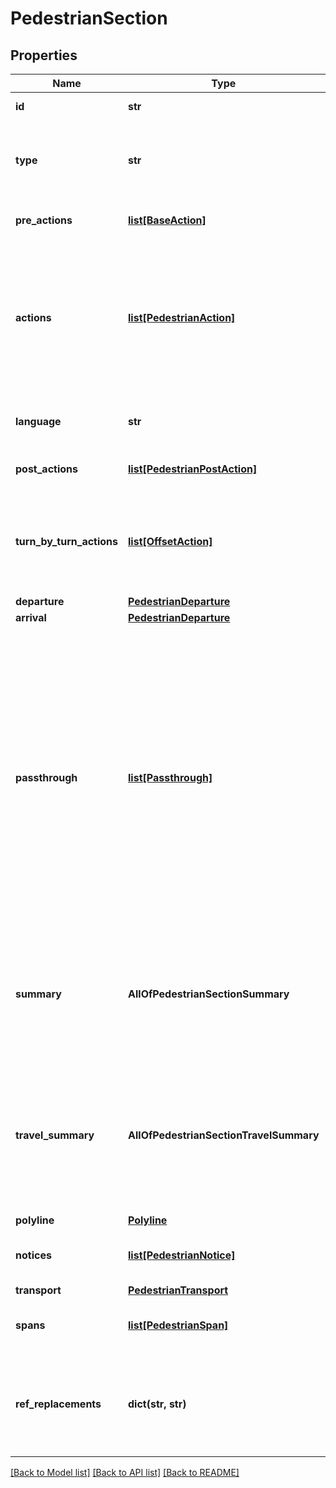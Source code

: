 # PedestrianSection

## Properties
Name | Type | Description | Notes
------------ | ------------- | ------------- | -------------
**id** | **str** | Unique identifier of the section | 
**type** | **str** | Section type used by the client to identify what extension to the BaseSection are available. | 
**pre_actions** | [**list[BaseAction]**](BaseAction.md) | Actions that must be done prior to &#x60;departure&#x60;. | [optional] 
**actions** | [**list[PedestrianAction]**](PedestrianAction.md) | Actions to be performed at or during a specific portion of a section.  Action offsets are the coordinate index in the polyline.  *NOTE:* currentRoad and nextRoad are not populated for actions.  | [optional] 
**language** | **str** | Language of the localized strings in the section, if any, in BCP47 format. | [optional] 
**post_actions** | [**list[PedestrianPostAction]**](PedestrianPostAction.md) | Actions that must be done after &#x60;arrival&#x60;. | [optional] 
**turn_by_turn_actions** | [**list[OffsetAction]**](OffsetAction.md) | Actions for turn by turn guidance during the travel portion of the section, i.e., between &#x60;departure&#x60; and &#x60;arrival&#x60;. | [optional] 
**departure** | [**PedestrianDeparture**](PedestrianDeparture.md) |  | 
**arrival** | [**PedestrianDeparture**](PedestrianDeparture.md) |  | 
**passthrough** | [**list[Passthrough]**](Passthrough.md) | List of via waypoints this section is passing through.  Each via waypoint of the request that is a &#x60;passThrough&#x3D;true&#x60; waypoint, appears as a &#x60;Passthrough&#x60; in the response. It appears in the section that starts with the closest non-passthrough via specified before it or origin.  The passthrough vias appear in this list in the order they are traversed. They are traversed in the order they are specified in the request.  | [optional] 
**summary** | **AllOfPedestrianSectionSummary** | Total value of key attributes (e.g. duration, length) summed up for the entire section, including &#x60;preActions&#x60;, &#x60;postActions&#x60;, and the travel portion of the section.  | [optional] 
**travel_summary** | **AllOfPedestrianSectionTravelSummary** | Total value of key attributes (e.g., duration, length) summed up for just the travel portion of the section, between &#x60;departure&#x60; and &#x60;arrival&#x60;. &#x60;preActions&#x60; and &#x60;postActions&#x60; are excluded.  | [optional] 
**polyline** | [**Polyline**](Polyline.md) |  | [optional] 
**notices** | [**list[PedestrianNotice]**](PedestrianNotice.md) | Contains a list of issues related to this section of the route.  | [optional] 
**transport** | [**PedestrianTransport**](PedestrianTransport.md) |  | 
**spans** | [**list[PedestrianSpan]**](PedestrianSpan.md) | Spans attached to a &#x60;Section&#x60; describing pedestrian content.  | [optional] 
**ref_replacements** | **dict(str, str)** | Dictionary of placeholders to replacement strings for the compact representation of map entity references.  | [optional] 

[[Back to Model list]](../README.md#documentation-for-models) [[Back to API list]](../README.md#documentation-for-api-endpoints) [[Back to README]](../README.md)

